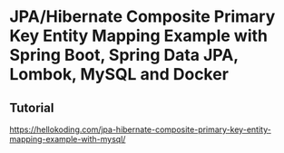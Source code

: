 # JPA/Hibernate Composite Primary Key Entity Mapping Example with Spring Boot, Spring Data JPA, Lombok, MySQL and Docker

## Tutorial

https://hellokoding.com/jpa-hibernate-composite-primary-key-entity-mapping-example-with-mysql/
